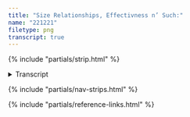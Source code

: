 ```yaml
---
title: "Size Relationships, Effectivness n’ Such:"
name: "221221"
filetype: png
transcript: true
---
```


{% include "partials/strip.html" %}

<details closed>
<summary>Transcript</summary>

## {{ title }}
<small>*Published on {{ page.date.toDateString() }}*</small>

### Panel One 
**IN THE PUB - 10 at NIGHT**


**PIGGINS** - [learn more about Piggins][p]  
 …The problem with the world is peeps think’n they gotta be big.

### Panel Two
**PIGGINS**  
Really tho—small is good. Be small, be quick!

### Panel Three
**PIGGINS**  
Revise & reflect. Do what you can.
  
<!--FOOTNOTES-->
<!-- [^1]: foo "bar" -->

---
</details>

{% include "partials/nav-strips.html" %}

{% include "partials/reference-links.html" %}
